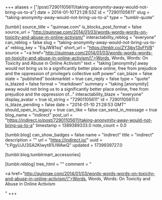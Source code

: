 +++
aliases = ["/post/72901105611/taking-anonymity-away-would-not-bring-us-to-a"]
date = 2014-01-10T21:28:53Z
id = "72901105611"
slug = "taking-anonymity-away-would-not-bring-us-to-a"
type = "tumblr-quote"

[tumblr]
source_title = "quinnae.com"
is_blocks_post_format = false
source_url = "http://quinnae.com/2014/01/03/words-words-words-on-toxicity-and-abuse-in-online-activism/"
interactability_reblog = "everyone"
can_reblog = false
slug = "taking-anonymity-away-would-not-bring-us-to-a"
reblog_key = "EqJW81sq"
short_url = "https://tmblr.co/ZY3jby13vFfVB"
source = "<a href=\"http://quinnae.com/2014/01/03/words-words-words-on-toxicity-and-abuse-in-online-activism/\">Words, Words, Words: On Toxicity and Abuse in Online Activism</a>"
text = "taking [anonymity] away would not bring us to a significantly better place online, free from prejudice and the oppression of privilege’s collective soft power"
can_blaze = false
state = "published"
bookmarklet = true
can_reply = false
type = "quote"
is_blazed = false
format = "markdown"
summary = "taking [anonymity] away would not bring us to a significantly better place online, free from prejudice and the oppression of..."
interactability_blaze = "everyone"
display_avatar = true
id_string = "72901105611"
id = 72901105611.0
is_blaze_pending = false
date = "2014-01-10 21:28:53 GMT"
should_open_in_legacy = true
can_like = false
can_send_in_message = true
blog_name = "indirect"
post_url = "https://indirect.io/post/72901105611/taking-anonymity-away-would-not-bring-us-to-a"
timestamp = 1389389333.0
note_count = 0.0

[tumblr.blog]
can_show_badges = false
name = "indirect"
title = "indirect"
description = ""
url = "https://indirect.io/"
uuid = "t:PgyUJU3SA2Klwyt81UWAwQ"
updated = 1739939727.0

[tumblr.blog.tumblrmart_accessories]

[tumblr.reblog]
tree_html = ""
comment = "<p><a href=\"http://quinnae.com/2014/01/03/words-words-words-on-toxicity-and-abuse-in-online-activism/\">Words, Words, Words: On Toxicity and Abuse in Online Activism</a></p>"
+++
